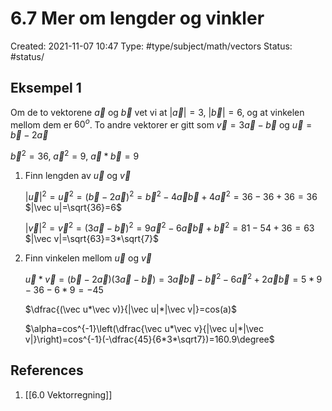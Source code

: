 # 6.7 Mer om lengder og vinkler
Created: 2021-11-07 10:47
Type: #type/subject/math/vectors 
Status: #status/

## Eksempel 1
Om de to vektorene $\vec a$ og $\vec b$ vet vi at $|\vec a|=3$, $|\vec b|= 6$, og at vinkelen mellom dem er $60^o$. To andre vektorer er gitt som $\vec v=3\vec a-\vec b$ og $\vec u=\vec b-2\vec a$

$\vec b^2=36$, $\vec a^2=9$, $\vec a*\vec b=9$

1) Finn lengden av $\vec u$ og $\vec v$
	
	$|\vec u|^2=\vec u^2=(\vec b-2\vec a)^2=\vec b^2-4\vec a\vec b+4\vec a^2=36-36+36=36$
	$|\vec u|=\sqrt{36}=6$
	
	$|\vec v|^2=\vec v^2=(3\vec a-\vec b)^2=9\vec a^2-6\vec a\vec b+\vec b^2=81-54+36=63$
	$|\vec v|=\sqrt{63}=3*\sqrt{7}$
	
1) Finn vinkelen mellom $\vec u$ og $\vec v$

	$\vec u*\vec v=(\vec b-2\vec a)(3\vec a-\vec b)=3\vec a\vec b-\vec b^2-6\vec a^2+2\vec a\vec b=5*9-36-6*9=-45$

	$\dfrac{(\vec u*\vec v)}{|\vec u|*|\vec v|}=cos(a)$
	
	$\alpha=cos^{-1}\left(\dfrac{\vec u*\vec v}{|\vec u|*|\vec v|}\right)=cos^{-1}(-\dfrac{45}{6*3*\sqrt7})=160.9\degree$
	


## References
1. [[6.0 Vektorregning]]